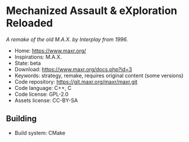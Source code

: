 # Mechanized Assault & eXploration Reloaded

_A remake of the old M.A.X. by Interplay from 1996._

- Home: https://www.maxr.org/
- Inspirations: M.A.X.
- State: beta
- Download: https://www.maxr.org/docs.php?id=3
- Keywords: strategy, remake, requires original content (some versions)
- Code repository: https://git.maxr.org/maxr/maxr.git
- Code language: C++, C
- Code license: GPL-2.0
- Assets license: CC-BY-SA

## Building

- Build system: CMake
